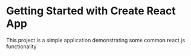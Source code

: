 # Getting Started with Create React App

This project is a simple application demonstrating some common react.js functionality
